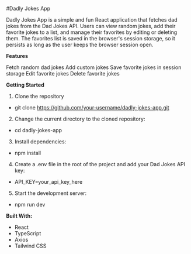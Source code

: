 #Dadly Jokes App

Dadly Jokes App is a simple and fun React application that fetches dad jokes from the Dad Jokes API. Users can view random jokes, add their favorite jokes to a list, and manage their favorites by editing or deleting them. The favorites list is saved in the browser's session storage, so it persists as long as the user keeps the browser session open.


**Features**

Fetch random dad jokes
Add custom jokes
Save favorite jokes in session storage
Edit favorite jokes
Delete favorite jokes


**Getting Started**

1. Clone the repository
 - git clone https://github.com/your-username/dadly-jokes-app.git

2. Change the current directory to the cloned repository:
 - cd dadly-jokes-app

3. Install dependencies:
 - npm install

4. Create a .env file in the root of the project and add your Dad Jokes API key:
 - API_KEY=your_api_key_here

5. Start the development server:
 - npm run dev



**Built With:**
 - React
 - TypeScript
 - Axios
 - Tailwind CSS
